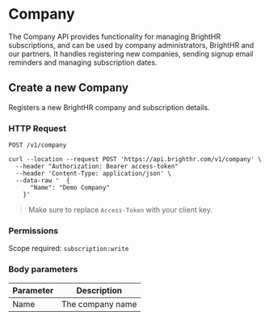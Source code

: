 # Company

The Company API provides functionality for managing BrightHR subscriptions, and can be used by company administrators, BrightHR and our partners.
It handles registering new companies, sending signup email reminders and managing subscription dates.

## Create a new Company

Registers a new BrightHR company and subscription details.

### HTTP Request

`POST /v1/company`

```shell
curl --location --request POST 'https://api.brighthr.com/v1/company' \
  --header "Authorization: Bearer access-token"
  --header 'Content-Type: application/json' \
  --data-raw '  {
      "Name": "Demo Company"
    }'
```
> Make sure to replace `Access-Token` with your client key.

### Permissions

Scope required: `subscription:write`

### Body parameters

Parameter | Description
--------- | -----------
Name | The company name

</br>
</br>
</br>
</br>
</br>
</br>
</br>
</br>
</br>
</br>
</br>
</br>
